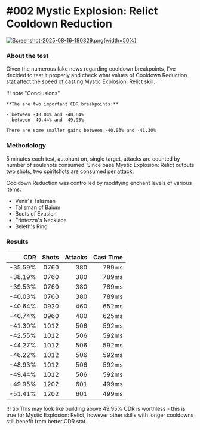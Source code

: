 # #002 Mystic Explosion: Relict Cooldown Reduction

[![Screenshot-2025-08-16-180329.png](https://i.postimg.cc/zXv6KxpW/Screenshot-2025-08-16-180329.png){width=50%}](https://postimg.cc/dLM5Kmbt)


### About the test
Given the numerous fake news regarding cooldown breakpoints, I've decided to test it properly and check what values of Cooldown Reduction stat affect the speed of casting Mystic Explosion: Relict skill.

!!! note "Conclusions"

    **The are two important CDR breakpoints:**

    - between -40.04% and -40.64%
    - between -49.44% and -49.95%

    There are some smaller gains between -40.03% and -41.30%

### Methodology
5 minutes each test, autohunt on, single target, attacks are counted by number of soulshots consumed. Since base Mystic Explosion: Relict outputs two shots, two spiritshots are consumed per attack.

Cooldown Reduction was controlled by modifying enchant levels of various items:

* Venir's Talisman
* Talisman of Baium
* Boots of Evasion
* Frintezza's Necklace
* Beleth's Ring

### Results

| CDR | Shots | Attacks | Cast Time |
|-----:|---:|---:|---: |
|-35.59% | 0760 | 380 | 789ms |
|-38.19% | 0760 | 380 | 789ms |
|-39.53% | 0760 | 380 | 789ms |
|-40.03% | 0760 | 380 | 789ms |
|-40.64% | 0920 | 460 | 652ms |
|-40.74% | 0960 | 480 | 625ms |
|-41.30% | 1012 | 506 | 592ms |
|-42.55% | 1012 | 506 | 592ms |
|-44.27% | 1012 | 506 | 592ms |
|-46.22% | 1012 | 506 | 592ms |
|-48.93% | 1012 | 506 | 592ms |
|-49.44% | 1012 | 506 | 592ms |
|-49.95% | 1202 | 601 | 499ms |
|-51.41% | 1202 | 601 | 499ms |

!!! tip
    This may look like building above 49.95% CDR is worthless - this is true for Mystic Explosion: Relict, however other skills with longer cooldowns still benefit from better CDR stat.


